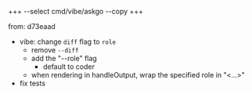 +++
--select cmd/vibe/askgo 
--copy
+++

from: d73eaad

- vibe: change `diff` flag to `role`
	- remove `--diff`
	- add the "--role" flag
		- default to coder
	- when rendering in handleOutput, wrap the specified role in "<...>"
- fix tests
